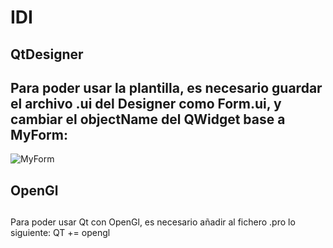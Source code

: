 # IDI

## QtDesigner <h2> Para poder usar la plantilla, es necesario guardar el archivo .ui del Designer como Form.ui, y cambiar el objectName del QWidget base a MyForm:
  
  
  

![MyForm](https://i.imgur.com/2H8SpOf.png)
## OpenGl <h2>
  Para poder usar Qt con OpenGl, es necesario añadir al fichero .pro lo siguiente: QT += opengl


